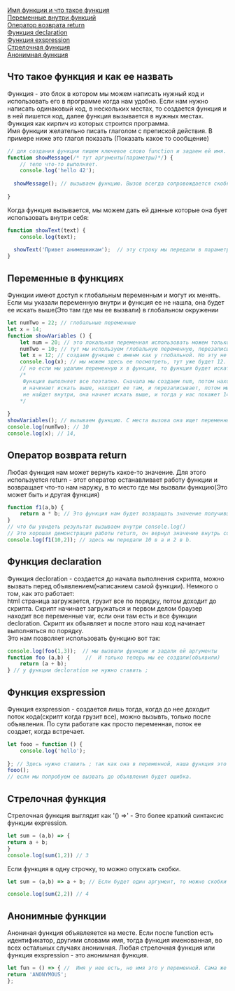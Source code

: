 [Имя функции и что такое функция](#functions)<br>
[Переменные внутри функций](#variables)<br>
[Оператор возврата return](#return)<br>
[Функция declaration]()<br>
[Функция exspression]()<br>
[Стрелочная функция]()<br>
[Анонимная функция]()<br>

## <a name='functions'> Что такое функция и как ее назвать </a> ##
Функция - это блок в котором мы можем написать нужный код и использовать его в программе когда нам удобно. Если нам нужно написать одинаковый код, в нескольких местах,
то создается функция и в ней пишется код, далее функция вызывается в нужных местах. Функция как кирпич из которых строится программа.<br>
Имя функции желательно писать глаголом с препиской действия. В примере ниже это глагол показать (Показать какое то сообщение)
```JavaScript
// для создания функции пишем ключевое слово function и задаем ей имя.
function showMessage(/* тут аргументы(параметры)*/) { 
    // тело что-то выполняет.
    console.log('hello 42');
  
  showMessage(); // вызываем функцию. Вызов всегда сопровождается скобками.
  
}
```
Когда функция вызывается, мы можем дать  ей данные которые она бует использовать внутри себя:
```javaScript
function showText(text) {
    console.log(text);
    
  showText('Привет анимешникам');  // эту строку мы передали в параметр(аргумент) text. Аргументов передать можно сколько угодно, через запятую.
}
```
## <a name='variables'> Переменные в функциях </a> ##
Функции имеют доступ к глобальным переменным и могут их менять. Если мы указали переменную внутри и функция ее не нашла, она будет ее искать выше(Это там где мы ее вызвали) в глобальном окружении
```javaScript
let numTwo = 22; // глобальные переменные
let x = 14; 
function showVariables () {
    let num = 20; // это локальная переменная использовать можем только внутри функции
    numTwo = 10; // тут мы используем глобальную переменную, перезаписываем ее.
    let x = 12; // создаем функцию с именм как у глобальной. Но эту не видно! она локальная в функции.
    console.log(x); // мы можем здесь ее посмотреть, тут уже будет 12.
    // но если мы удалим переменную x в функции, то функция будет искать такую переменную выше.
    /* 
     Функция выполняет все поэтапно. Сначала мы создаем num, потом находим numTwo и функция начинает ее искать внутри, она не находит 
     и начинает искать выше, находит ее там, и перезаписывает, потом мы создаем x и обращаемся к ней в console.log, и вот если x она
     не найдет внутри, она начнет искать выше, и тогда у нас покажет 14.
    */ 
   
}
showVariables(); // вызываем функцию. С места вызова она ищет переменные над собой.
console.log(numTwo); // 10
console.log(x); // 14, 
```
## <a name='return'> Оператор возврата return </a> ##
Любая функция нам может вернуть какое-то значение.
Для этого используется return - этот оператор останавливает работу функции и возвращает что-то нам наружу, в то место где мы вызвали функцию(Это может быть и другая функция)
```javaScript
function f1(a,b) { 
    return a * b; // Это функция нам будет возвращать значение получившееся в результате a * b
}
// что бы увидеть результат вызываем внутри console.log()
// Это хорошая демонстрация работы return, он вернул значение внутрь console.log(), так как в нем мы вызвали нашу функцию
console.log(f1(10,2)); // здесь мы передали 10 в a и 2 в b.
```
                                             

## <a name='decloration'> Функция declaration </a> ##
Функция decloration - создается до начала выполнения скрипта, можно вызвать перед объявлением(написанием самой функции). Немного о том, как это работает:<br>
html страница загружается, грузит все по порядку, потом доходит до скрипта. Скрипт начинает загружаться и первом делом браузер находит все переменные var, если они там есть и все функции decloration. Скрипт их объявляет и после этого наш код начинает выполняться по порядку.<br>
Это нам позволяет использовать функцию вот так:
```javaScript
console.log(foo(1,3));  // мы вызвали функцию и задали ей аргументы
function foo (a,b) {     //  И только теперь мы ее создали(объявили)   
    return (a + b);
} // у функции decloration не нужно ставить ;
```

## <a name='exspression'> Функция exspression </a> ##
Функция exspression - создается лишь тогда, когда до нее доходит поток кода(скрипт когда грузит все), можно вызывть, только после объявления. По сути работате как просто переменная, поток ее создает, когда встречает.
```javaScript
let fooo = function () {
    console.log('hello');
    
}; // Здесь нужно ставить ; так как она в переменной, наша функция это внутреннее состояние нашей переменной.
fooo();
// если мы попробуем ее вызвать до объявления будет ошибка.
```


## <a name='arr'> Стрелочная функция </a> ##
Стрелочная функция выглядит как '() =>' - Это более краткий синтаксис функции expression.<br>
```javaScript
let sum = (a,b) => {
return a + b;
}
console.log(sum(1,2)) // 3
```
Если функция в одну строчку, то можно опускать скобки.
```javaScript
let sum = (a,b) => a + b; // Если будет один аргумент, то можно скобки убрать. a => a + b;

console.log(sum(2,2)) // 4
```
## <a name='anonim'> Анонимные функции </a> ##
Анониная функция объявлеяется на месте. Если после function есть идентификатор, другими словами имя, тогда функция именованная, во всех остальных случаях анонимная.
Любая стрелочная функция или функция exspression - это анонимная функция.
```javaScript
let fun = () => { //  Имя у нее есть, но имя это у переменной. Сама же фукнция без имени.
return 'ANONYMOUS';
};
```
